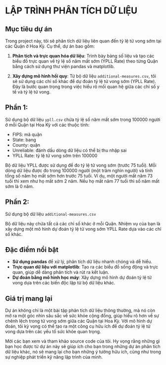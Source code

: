 # LẬP TRÌNH PHÂN TÍCH DỮ LIỆU

## Mục tiêu dự án

Trong project này, tôi sẽ phân tích dữ liệu liên quan đến tỷ lệ tử vong sớm tại các Quận ở Hoa Kỳ. Cụ thể, dự án bao gồm:

1. **Phân tích và trực quan hóa dữ liệu**: Trình bày bảng số liệu và tạo các biểu đồ trực quan về tỷ lệ số năm mất sớm (YPLL Rate) theo từng Quận bằng cách sử dụng thư viện pandas và matplotlib.
  
2. **Xây dựng mô hình hồi quy**: Từ bộ dữ liệu `additional-measures.csv`, tôi sẽ sử dụng các chỉ số khác để dự đoán tỷ lệ tử vong sớm (YPLL Rate). Đây là bước quan trọng trong việc hiểu rõ mối quan hệ giữa các chỉ số y tế và tỷ lệ tử vong.

## Phần 1:

Sử dụng bộ dữ liệu `ypll.csv` chứa tỷ lệ số năm mất sớm trong 100000 người ở mỗi Quận tại Hoa Kỳ với các thuộc tính:

- FIPS: mã quận
- State: bang
- County: quận
- Unreliable: đánh dấu dòng dữ liệu có thể bị thu nhập sai
- YPLL Rate: tỷ lệ tử vong sớm trên 100000

Bộ dữ liệu YPLL được sử dụng để đo tỷ lệ tử vong sớm (trước 75 tuổi). Mỗi dòng dữ liệu được đo trong 100000 người (một trăm nghìn người) và tính tổng số năm họ mất sớm hơn trước 75 tuổi. Ví dụ, một người mất năm 73 tuổi thì xem như họ mất sớm 2 năm. Nếu họ mất năm 77 tuổi thì số năm mất sớm là 0 năm.

## Phần 2: 

Sử dụng bộ dữ liệu `additional-measures.csv`

Bộ dữ liệu này chứa tất cả các chỉ số khác ở mỗi Quận. Nhiệm vụ của bạn là xây dựng một mô hình dự đoán tỷ lệ tử vong sớm YPLL Rate dựa vào các chỉ số khác.

## Đặc điểm nổi bật

- **Sử dụng pandas** để xử lý, phân tích dữ liệu nhanh chóng và dễ hiểu.
- **Trực quan dữ liệu với matplotlib**: Tạo ra các biểu đồ sống động và trực quan, giúp dễ dàng phân tích và rút ra kết luận.
- **Dự đoán bằng mô hình học máy**: Xây dựng mô hình dự đoán tỷ lệ tử vong dựa trên các biến độc lập từ bộ dữ liệu khác.

## Giá trị mang lại

Dự án không chỉ là một bài tập phân tích dữ liệu thông thường, mà nó còn mở ra một góc nhìn sâu sắc về sức khỏe cộng đồng, giúp hiểu rõ hơn về sự chênh lệch trong tử vong sớm giữa các Quận tại Hoa Kỳ. Với mô hình dự đoán, tôi kỳ vọng có thể tạo ra một công cụ hữu ích để dự đoán tỷ lệ tử vong dựa trên các yếu tố sức khỏe quan trọng.

Mời các bạn xem và tham khảo source code của tôi. Hy vọng rằng những gì bạn học được từ dự án này sẽ giúp ích cho bạn trong những dự án phân tích dữ liệu khác, nó sẽ mang lại cho bạn những ý tưởng hữu ích, cũng như trong sự nghiệp phát triển kỹ năng lập trình của mình.
